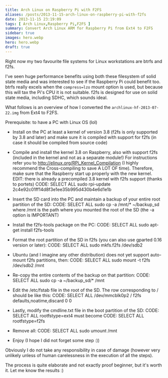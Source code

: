 ```yaml
---
title: Arch Linux on Raspberry Pi with F2FS
aliases: /posts/2013-11-15-arch-linux-on-raspberry-pi-with-f2fs
date: 2013-11-15 23:19:09
tags: [ Arch Linux,Raspberry Pi,F2FS ]
summary: Convert Arch Linux ARM for Raspberry Pi from Ext4 to F2FS
sidebar: true
images: hero.webp
hero: hero.webp
draft: true
---
```


Right now my two favourite file systems for Linux workstations are btrfs and f2fs.

I've seen huge performance benefits using both these filesystem of solid state
media and was interested to see if the Raspberry Pi could benefit too. btrfs
really excels when the `compress=lzo` mount option is used, but because
this will tax the Pi's CPU it is not suitable. f2fs is designed for use on solid
state media, including SDHC, which sounds ideal.

What follows is an overview of how I converted the `archlinux-hf-2013-07-22.img`
from Ext4 to F2FS.



Prerequisite: to have a PC with Linux OS (lol)

- Install on the PC at least a kernel of version 3.8 (f2fs is only supported by 3.8 and later) and make sure it is compiled with support for f2fs (in case it should be compiled from source code)

- Compile and install the kernel 3.8 on Raspberry, also with support f2fs (included in the kernel and not as a separate module!) For instructions refer you to http://elinux.org/RPi_Kernel_Compilation (I highly recommend the Cross-compiling to save A LOT OF time). Therefore, make sure that the Raspberry start up properly with the new kernel.
EDIT: there is already a precompiled 3.8 kernel with f2fs support (thanks to portets)
CODE: SELECT ALL
sudo rpi-update 2c4e92c01ff14d8f3e1ee35b995d430b4e6d1e1b

- Insert the SD card into the PC and maintain a backup of your entire root partition of the SD:
CODE: SELECT ALL
sudo cp -a /mnt/* ~/backup_sd
where /mnt is the path where you mounted the root of the SD (the -a option is IMPORTANT)

- Install the f2fs-tools package on the PC:
CODE: SELECT ALL
sudo apt-get install f2fs-tools

- Format the root partition of the SD in f2fs (you can also use gparted 0.16 version or later):
CODE: SELECT ALL
sudo mkfs.f2fs /dev/sdb2

- Ubuntu (and I imagine any other distribution) does not yet support auto-mount f2fs partitions, then:
CODE: SELECT ALL
sudo mount -t f2fs /dev/sdb2 /mnt

- Re-copy the entire contents of the backup on that partition:
CODE: SELECT ALL
sudo cp -a ~/backup_sd/* /mnt


- Edit the /etc/fstab file in the root of the SD. The row corresponding to / should be like this:
CODE: SELECT ALL
/dev/mmcblk0p2   /    f2fs defaults,noatime,discard 0 0


- Lastly, modify the cmdline.txt file in the boot partition of the SD:
CODE: SELECT ALL
rootfstype=ext4
must become
CODE: SELECT ALL
rootfstype=f2fs


- Remove all:
CODE: SELECT ALL
sudo umount /mnt


- Enjoy (I hope I did not forget some step :))

Obviously I do not take any responsibility in case of damage (however very unlikely unless of human carelessness in the execution of all the steps).

The process is quite elaborate and not exactly proof beginner, but it's worth it. Let me know the results :)
